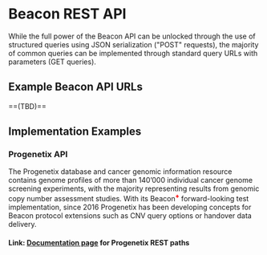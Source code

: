# Beacon REST API

While the full power of the Beacon API can be unlocked through the use of structured
queries using JSON serialization ("POST" requests), the majority of common queries can
be implemented through standard query URLs with parameters (GET queries).

## Example Beacon API URLs

==(TBD)==

## Implementation Examples

### Progenetix API

The Progenetix database and cancer genomic information resource contains genome profiles
of more than 140’000 individual cancer genome screening experiments, with the majority
representing results from genomic copy number assessment studies. With its Beacon<span style="color: red; font-weight: 800;"><sup>+</sup></span> forward-looking test implementation, since 2016 Progenetix has been developing
concepts for Beacon protocol extensions such as CNV query options or handover data delivery.

#### Link: [Documentation page](implementations/org.progenetix.md) for Progenetix REST paths